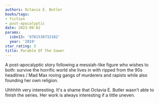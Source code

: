 ```yaml
---
authors: Octavia E. Butler
books/tags:
- fiction
- post-apocalyptic
date: 2023-09-02
params:
  isbn13: '9781538732182'
  year: '2019'
star_rating: 3
title: Parable Of The Sower
---
```


A post-apocalyptic story following a messiah-like figure who wishes to both:
survive the horrific world she lives in with ripped from the 90s headlines / Mad
Max roving gangs of murderers and rapists while also founding her own religion.

Uhhhhh very interesting. It's a shame that Octavia E. Butler wasn't able to
finish the series. Her work is always interesting if a little uneven.

<!--more-->